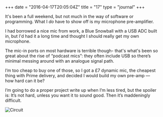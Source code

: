 +++
date = "2016-04-17T20:05:04Z"
title = "17"
type = "journal"
+++

It's been a full weekend, but not much in the way of software or
programming. What I *do* have to show off is my microphone
pre-amplifier.

I had borrowed a nice mic from work, a Blue Snowball with a USB ADC
built in, but I'd had it a long time and thought I should really get
my own microphone.

The mic-in ports on most hardware is terrible though- that's what's
been so great about the rise of “podcast mics”: they often include USB
so there’s minimal messing around with an analogue signal path.

I’m too cheap to buy one of those, so I got a &pound;7 dynamic mic,
the cheapest thing with Prime delivery, and decided I would build my
own pre-amp — how hard can it be?

I’m going to do a proper project write up when I’m less tired, but the
spoiler is: It’s not hard, unless you want it to sound good. Then it’s
maddeningly difficult.

![Circuit](https://farm2.staticflickr.com/1620/26212835560_9daf8e29a9_b.jpg)
